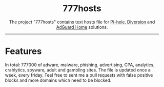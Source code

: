 <h1 align="center">777hosts</h1>

<p align="center">The project "777hosts" contains text hosts file for <a href="https://pi-hole.net">Pi-hole</a>, <a href="https://diversion.ch">Diversion</a> and <a href="https://adguard.com/ru/adguard-home.html">AdGuard Home</a> solutions.</p>

***

# Features

In total: 777000 of adware, malware, phishing, advertising, CPA, analytics, crahlytics, spyware, adult and gambling sites. The file is updated once a week, every friday. Feel free to sent me a pull requests with false positive blocks and more domains which need to be blocked.

